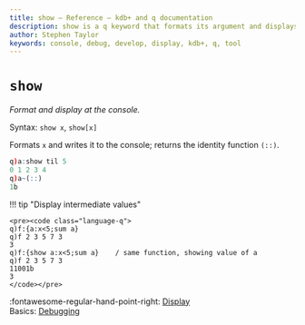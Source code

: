 ```yaml
---
title: show – Reference – kdb+ and q documentation
description: show is a q keyword that formats its argument and displays it at the console.
author: Stephen Taylor
keywords: console, debug, develop, display, kdb+, q, tool
---
```

# `show`



_Format and display at the console._

Syntax: `show x`, `show[x]` 

Formats `x` and writes it to the console; returns the identity function `(::)`.

```q
q)a:show til 5
0 1 2 3 4
q)a~(::)
1b
```

!!! tip "Display intermediate values"

    <pre><code class="language-q">
    q)f:{a:x<5;sum a}
    q)f 2 3 5 7 3
    3
    q)f:{show a:x<5;sum a}    / same function, showing value of a
    q)f 2 3 5 7 3
    11001b
    3
    </code></pre>


:fontawesome-regular-hand-point-right: 
[Display](display.md)  
Basics: [Debugging](../basics/debug.md)